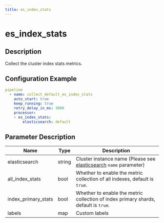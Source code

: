 ```yaml
---
title: es_index_stats
---
```


# es_index_stats

## Description

Collect the cluster index stats metrics.

## Configuration Example

```yaml
pipeline
  - name: collect_default_es_index_stats
    auto_start: true
    keep_running: true
    retry_delay_in_ms: 3000
    processor:
    - es_index_stats:
        elasticsearch: default
```

## Parameter Description

| Name | Type | Description |
| --- | --- | --- |
| elasticsearch | string | Cluster instance name (Please see [elasticsearch](../../../gateway/references/elasticsearch.md) `name` parameter) |
| all_index_stats | bool | Whether to enable the metric collection of all indexes, default is `true`. |
| index_primary_stats | bool | Whether to enable the metric collection of index primary shards, default is `true`. |
| labels | map | Custom labels |